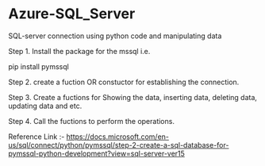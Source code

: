 # Azure-SQL_Server
SQL-server connection using python code and manipulating data

Step 1. Install the package for the mssql i.e.

pip install pymssql

Step 2. create a fuction OR constuctor for establishing the connection.

Step 3. Create a fuctions for Showing the data, inserting data, deleting data, updating data and etc.

Step 4. Call the fuctions to perform the operations.

Reference Link :-
https://docs.microsoft.com/en-us/sql/connect/python/pymssql/step-2-create-a-sql-database-for-pymssql-python-development?view=sql-server-ver15
